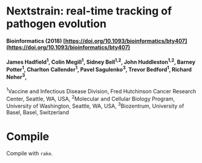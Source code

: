 # Nextstrain: real-time tracking of pathogen evolution

#### Bioinformatics (2018) [https://doi.org/10.1093/bioinformatics/bty407](https://doi.org/10.1093/bioinformatics/bty407)

#### James Hadfield<sup>1</sup>, Colin Megill<sup>1</sup>, Sidney Bell<sup>1,2</sup>, John Huddleston<sup>1,2</sup>, Barney Potter<sup>1</sup>, Charlton Callender<sup>1</sup>, Pavel Sagulenko<sup>3</sup>, Trevor Bedford<sup>1</sup>, Richard Neher<sup>3</sup>,

<sup>1</sup>Vaccine and Infectious Disease Division, Fred Hutchinson Cancer Research Center, Seattle, WA, USA, <sup>2</sup>Molecular and Cellular Biology Program, University of Washington, Seattle, WA, USA, <sup>3</sup>Biozentrum, University of Basel, Basel, Switzerland

# Compile

Compile with `rake`.
